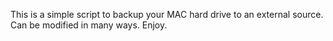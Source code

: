 This is a simple script to backup your MAC hard drive to an external source.  Can be modified in many ways.  Enjoy.
